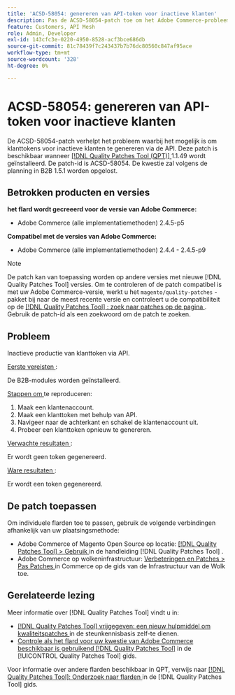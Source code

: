 ```yaml
---
title: 'ACSD-58054: genereren van API-token voor inactieve klanten'
description: Pas de ACSD-58054-patch toe om het Adobe Commerce-probleem op te lossen waar het mogelijk is om klanttokens voor inactieve klanten te genereren via de API.
feature: Customers, API Mesh
role: Admin, Developer
exl-id: 143cfc3e-0220-4950-8528-acf3bce686db
source-git-commit: 81c78439f7c243437b7b76dc80560c847af95ace
workflow-type: tm+mt
source-wordcount: '328'
ht-degree: 0%

---
```


# ACSD-58054: genereren van API-token voor inactieve klanten

De ACSD-58054-patch verhelpt het probleem waarbij het mogelijk is om klanttokens voor inactieve klanten te genereren via de API. Deze patch is beschikbaar wanneer [[!DNL Quality Patches Tool (QPT)] ](https://experienceleague.adobe.com/nl/docs/commerce-knowledge-base/kb/announcements/commerce-announcements/magento-quality-patches-released-new-tool-to-self-serve-quality-patches) 1.1.49 wordt geïnstalleerd. De patch-id is ACSD-58054. De kwestie zal volgens de planning in B2B 1.5.1 worden opgelost.

## Betrokken producten en versies

**het flard wordt gecreeerd voor de versie van Adobe Commerce:**

* Adobe Commerce (alle implementatiemethoden) 2.4.5-p5

**Compatibel met de versies van Adobe Commerce:**

* Adobe Commerce (alle implementatiemethoden) 2.4.4 - 2.4.5-p9

>[!NOTE]
>
>De patch kan van toepassing worden op andere versies met nieuwe [!DNL Quality Patches Tool] versies. Om te controleren of de patch compatibel is met uw Adobe Commerce-versie, werkt u het `magento/quality-patches` -pakket bij naar de meest recente versie en controleert u de compatibiliteit op de [[!DNL Quality Patches Tool] : zoek naar patches op de pagina ](https://experienceleague.adobe.com/tools/commerce-quality-patches/index.html?lang=nl-NL) . Gebruik de patch-id als een zoekwoord om de patch te zoeken.

## Probleem

Inactieve productie van klanttoken via API.

<u> Eerste vereisten </u>:

De B2B-modules worden geïnstalleerd.

<u> Stappen om </u> te reproduceren:

1. Maak een klantenaccount.
1. Maak een klanttoken met behulp van API.
1. Navigeer naar de achterkant en schakel de klantenaccount uit.
1. Probeer een klanttoken opnieuw te genereren.

<u> Verwachte resultaten </u>:

Er wordt geen token gegenereerd.

<u> Ware resultaten </u>:

Er wordt een token gegenereerd.

## De patch toepassen

Om individuele flarden toe te passen, gebruik de volgende verbindingen afhankelijk van uw plaatsingsmethode:

* Adobe Commerce of Magento Open Source op locatie: [[!DNL Quality Patches Tool]  > Gebruik ](/help/tools/quality-patches-tool/usage.md) in de handleiding [!DNL Quality Patches Tool] .
* Adobe Commerce op wolkeninfrastructuur: [ Verbeteringen en Patches > Pas Patches ](https://experienceleague.adobe.com/docs/commerce-cloud-service/user-guide/develop/upgrade/apply-patches.html?lang=nl-NL) in Commerce op de gids van de Infrastructuur van de Wolk toe.

## Gerelateerde lezing

Meer informatie over [!DNL Quality Patches Tool] vindt u in:

* [[!DNL Quality Patches Tool]  vrijgegeven: een nieuw hulpmiddel om kwaliteitspatches ](https://experienceleague.adobe.com/nl/docs/commerce-knowledge-base/kb/announcements/commerce-announcements/magento-quality-patches-released-new-tool-to-self-serve-quality-patches) in de steunkennisbasis zelf-te dienen.
* [ Controle als het flard voor uw kwestie van Adobe Commerce beschikbaar is gebruikend  [!DNL Quality Patches Tool]](/help/tools/quality-patches-tool/patches-available-in-qpt/check-patch-for-magento-issue-with-magento-quality-patches.md) in de [!UICONTROL Quality Patches Tool] gids.


Voor informatie over andere flarden beschikbaar in QPT, verwijs naar [[!DNL Quality Patches Tool]: Onderzoek naar flarden ](https://experienceleague.adobe.com/tools/commerce-quality-patches/index.html?lang=nl-NL) in de [!DNL Quality Patches Tool] gids.
